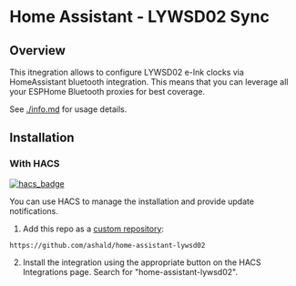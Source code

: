 # Home Assistant - LYWSD02 Sync

## Overview

This itnegration allows to configure LYWSD02 e-Ink clocks via HomeAssistant bluetooth integration.
This means that you can leverage all your ESPHome Bluetooth proxies for best coverage.

See [./info.md](./info.md) for usage details.

## Installation

### With HACS
[![hacs_badge](https://img.shields.io/badge/HACS-Custom-41BDF5.svg)](https://hacs.xyz/)

You can use HACS to manage the installation and provide update notifications.

1. Add this repo as a [custom repository](https://hacs.xyz/docs/faq/custom_repositories/):

```text
https://github.com/ashald/home-assistant-lywsd02
```

2. Install the integration using the appropriate button on the HACS Integrations page. Search for "home-assistant-lywsd02".
